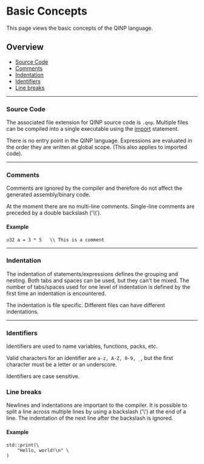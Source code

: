 # Basic Concepts

This page views the basic concepts of the QINP language.

## Overview
 - [Source Code](#source-code)
 - [Comments](#comments)
 - [Indentation](#indentation)
 - [Identifiers](#identifiers)
 - [Line breaks](#line-breaks)

---

### Source Code
The associated file extension for QINP source code is `.qnp`.
Multiple files can be compiled into a single executable using the [import](./keywords.md#import) statement.

There is no entry point in the QINP language. Expressions are evaluated in the order they are written at global scope. (This also applies to imported code).

---

### Comments

Comments are ignored by the compiler and therefore do not affect the generated assembly/binary code.

At the moment there are no multi-line comments.
Single-line comments are preceded by a double backslash ('\\\\').

#### Example
```qinp
u32 a = 3 * 5	\\ This is a comment
```

---

### Indentation

The indentation of statements/expressions defines the grouping and nesting.
Both tabs and spaces can be used, but they can't be mixed.
The number of tabs/spaces used for one level of indentation is defined by the first time an indentation is encountered.

The indentation is file specific. Different files can have different indentations.

---

### Identifiers

Identifiers are used to name variables, functions, packs, etc.

Valid characters for an identifier are `a-z, A-Z, 0-9, _`, but the first character must be a letter or an underscore.

Identifiers are case sensitive.

### Line breaks

Newlines and indentations are important to the compiler.
It is possible to split a line across multiple lines by using a backslash ('\\') at the end of a line.
The indentation of the next line after the backslash is ignored.

#### Example

```qinp
std::print(\
	"Hello, world!\n" \
)
```